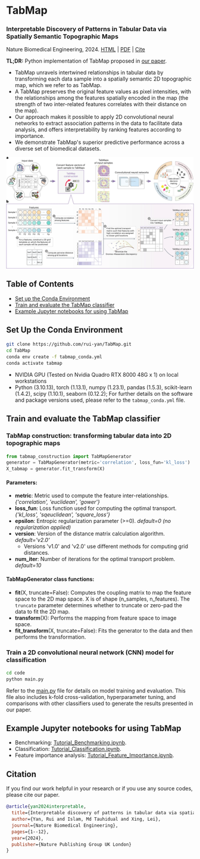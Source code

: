 # TabMap

### Interpretable Discovery of Patterns in Tabular Data via Spatially Semantic Topographic Maps
Nature Biomedical Engineering, 2024. [HTML](https://www.nature.com/articles/s41551-024-01268-6) | [PDF](https://rdcu.be/dW1Iy) | [Cite](#citation)

**TL;DR:** Python implementation of TabMap proposed in [our paper](https://www.nature.com/articles/s41551-024-01268-6).

- TabMap unravels intertwined relationships in tabular data by transforming each data sample into a spatially semantic 2D topographic map, which we refer to as TabMap.
- A TabMap preserves the original feature values as pixel intensities, with the relationships among the features spatially encoded in the map (the strength of two inter-related features correlates with their distance on the map).
- Our approach makes it possible to apply 2D convolutional neural networks to extract association patterns in the data to facilitate data analysis, and offers interpretability by ranking features according to importance.
- We demonstrate TabMap's superior predictive performance across a diverse set of biomedical datasets.

<img src="docs/TabMap.png" width="800px" align="center" />

## Table of Contents
- [Set up the Conda Environment](#set-up-the-conda-environment)
- [Train and evaluate the TabMap classifier](#train-and-evaluate-the-tabmap-classifier)
- [Example Jupyter notebooks for using TabMap](#example-jupyter-notebooks-for-using-tabmap)

## Set Up the Conda Environment
```bash
git clone https://github.com/rui-yan/TabMap.git
cd TabMap
conda env create -f tabmap_conda.yml
conda activate tabmap
```

* NVIDIA GPU (Tested on Nvidia Quadro RTX 8000 48G x 1) on local workstations
* Python (3.10.13), torch (1.13.1), numpy (1.23.1), pandas (1.5.3), scikit-learn (1.4.2), scipy (1.10.1), seaborn (0.12.2); For further details on the software and package versions used, please refer to the `tabmap_conda.yml` file.

## Train and evaluate the TabMap classifier
### TabMap construction: transforming tabular data into 2D topographic maps
```python
from tabmap_construction import TabMapGenerator
generator = TabMapGenerator(metric='correlation', loss_fun='kl_loss')
X_tabmap = generator.fit_transform(X)
```

#### Parameters:
* **metric**: Metric used to compute the feature inter-relationships. *{'correlation', 'euclidean', 'gower'}*
* **loss_fun**: Loss function used for computing the optimal transport. *{'kl_loss', 'sqeuclidean', 'square_loss'}*
* **epsilon**: Entropic regularization parameter (>=0). *default=0 (no regularization applied)*
* **version**: Version of the distance matrix calculation algorithm. *default='v2.0'*
  * Versions 'v1.0' and 'v2.0' use different methods for computing grid distances.
* **num_iter**: Number of iterations for the optimal transport problem. *default=10*

#### TabMapGenerator class functions:
* **fit**(X, truncate=False): Computes the coupling matrix to map the feature space to the 2D map space. X is of shape (n_samples, n_features). The `truncate` parameter determines whether to truncate or zero-pad the data to fit the 2D map.
* **transform**(X): Performs the mapping from feature space to image space.
* **fit_transform**(X, truncate=False): Fits the generator to the data and then performs the transformation.

### Train a 2D convolutional neural network (CNN) model for classification
```bash
cd code
python main.py
```
Refer to the [main.py](https://github.com/rui-yan/TabMap/blob/main/code/main.py) file for details on model training and evaluation. This file also includes k-fold cross-validation, hyperparameter tuning, and comparisons with other classifiers used to generate the results presented in our paper.

## Example Jupyter notebooks for using TabMap
- Benchmarking: [Tutorial_Benchmarking.ipynb](https://github.com/rui-yan/TabMap/blob/main/tutorials/Tutorial_Benchmarking.ipynb).
- Classification: [Tutorial_Classification.ipynb](https://github.com/rui-yan/TabMap/blob/main/tutorials/Tutorial_Classification.ipynb).
- Feature importance analysis: [Tutorial_Feature_Importance.ipynb](https://github.com/rui-yan/TabMap/blob/main/tutorials/Tutorial_Feature_Importance.ipynb).

## Citation
If you find our work helpful in your research or if you use any source codes, please cite our paper.

```bibtex
@article{yan2024interpretable,
  title={Interpretable discovery of patterns in tabular data via spatially semantic topographic maps},
  author={Yan, Rui and Islam, Md Tauhidual and Xing, Lei},
  journal={Nature Biomedical Engineering},
  pages={1--12},
  year={2024},
  publisher={Nature Publishing Group UK London}
}
```